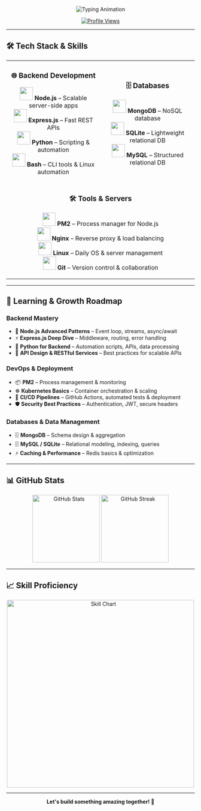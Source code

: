 <!-- 💫 Animated Typing Header -->
<p align="center">
  <img src="https://readme-typing-svg.demolab.com?font=Fira+Code&size=45&duration=2800&pause=500&color=FF007F&center=true&vCenter=true&width=600&lines=Hi%2C+I'm+MoonDPlus+%F0%9F%91%8B;Passionate+Developer+%F0%9F%92%BB;Telegram+Bot+Builder+%F0%9F%A4%96;Open+Source+Contributor+%E2%9C%A8" alt="Typing Animation" />
</p>

<p align="center">
  <a href="https://github.com/MoonDPlus">
    <img src="https://komarev.com/ghpvc/?username=MoonDPlus&style=for-the-badge&color=blue" alt="Profile Views" />
  </a>
</p>

---

## 🛠 Tech Stack & Skills  

<table align="center">
<tr>
<td align="center" width="50%">

### 🌐 Backend Development  
<p>
  <img src="https://skillicons.dev/icons?i=nodejs" width="35"/> <b>Node.js</b> – Scalable server-side apps <br>
  <img src="https://skillicons.dev/icons?i=express" width="35"/> <b>Express.js</b> – Fast REST APIs <br>
  <img src="https://skillicons.dev/icons?i=python" width="35"/> <b>Python</b> – Scripting & automation <br>
  <img src="https://skillicons.dev/icons?i=bash" width="35"/> <b>Bash</b> – CLI tools & Linux automation <br>
</p>

</td>
<td align="center" width="50%">

### 🗄 Databases  
<p>
  <img src="https://skillicons.dev/icons?i=mongodb" width="35"/> <b>MongoDB</b> – NoSQL database <br>
  <img src="https://skillicons.dev/icons?i=sqlite" width="35"/> <b>SQLite</b> – Lightweight relational DB <br>
  <img src="https://skillicons.dev/icons?i=mysql" width="35"/> <b>MySQL</b> – Structured relational DB <br>
</p>

</td>
</tr>

<tr>
<td align="center" colspan="2">

### 🛠 Tools & Servers  
<p>
  <img src="https://skillicons.dev/icons?i=pm2" width="35"/> <b>PM2</b> – Process manager for Node.js <br>
  <img src="https://skillicons.dev/icons?i=nginx" width="35"/> <b>Nginx</b> – Reverse proxy & load balancing <br>
  <img src="https://skillicons.dev/icons?i=linux" width="35"/> <b>Linux</b> – Daily OS & server management <br>
  <img src="https://skillicons.dev/icons?i=git" width="35"/> <b>Git</b> – Version control & collaboration <br>
</p>

</td>
</tr>
</table>

---

## 🚀 Learning & Growth Roadmap  

### Backend Mastery
- 📘 **Node.js Advanced Patterns** – Event loop, streams, async/await  
- ⚡ **Express.js Deep Dive** – Middleware, routing, error handling  
- 🐍 **Python for Backend** – Automation scripts, APIs, data processing  
- 🔄 **API Design & RESTful Services** – Best practices for scalable APIs  

### DevOps & Deployment
- 📦 **PM2** – Process management & monitoring  
- ☸️ **Kubernetes Basics** – Container orchestration & scaling  
- 🔄 **CI/CD Pipelines** – GitHub Actions, automated tests & deployment  
- 🛡 **Security Best Practices** – Authentication, JWT, secure headers  

### Databases & Data Management
- 🗄 **MongoDB** – Schema design & aggregation  
- 🗄 **MySQL / SQLite** – Relational modeling, indexing, queries  
- ⚡ **Caching & Performance** – Redis basics & optimization  

---

## 📊 GitHub Stats  

<p align="center">
  <img src="https://github-readme-stats.vercel.app/api?username=MoonDPlus&show_icons=true&theme=radical" alt="GitHub Stats" height="180"/>
  <img src="https://github-readme-streak-stats.herokuapp.com/?user=MoonDPlus&theme=radical" alt="GitHub Streak" height="180"/>
</p>

---

## 📈 Skill Proficiency  

<p align="center">
  <img src="https://quickchart.io/chart?c={type:'doughnut',data:{labels:['Node.js','Express.js','Python','Bash','MongoDB','SQLite','Linux','PM2','Nginx'],datasets:[{data:[90,85,70,80,75,60,85,65,70],backgroundColor:['#339933','#000000','#3572A5','#4EAA25','#4DB33D','#003B57','#FCC624','#1E88E5','#009688']}]},options:{plugins:{legend:{position:'right',labels:{color:'black',font:{size:14}}}},cutout:'40%'}}" alt="Skill Chart" width="500"/>
</p>

---

<p align="center">
  <b>Let's build something amazing together! 🚀</b>
</p>
